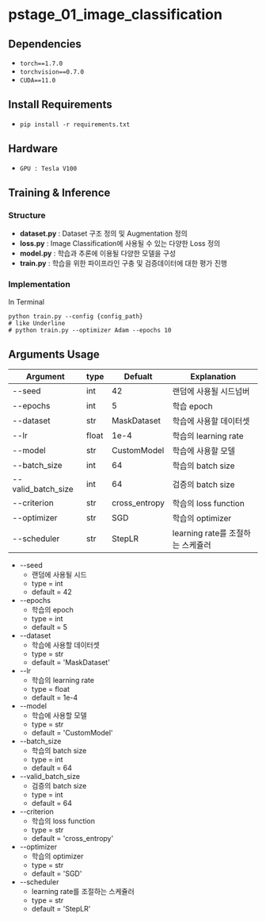 # pstage_01_image_classification
 
## Dependencies
- `torch==1.7.0`
- `torchvision==0.7.0`                                                              
- `CUDA==11.0`
## Install Requirements
- `pip install -r requirements.txt`
## Hardware
- `GPU : Tesla V100`

## Training & Inference
### Structure
- **dataset.py** : Dataset 구조 정의 및 Augmentation 정의
- **loss.py** : Image Classification에 사용될 수 있는 다양한 Loss 정의
- **model.py** : 학습과 추론에 이용될 다양한 모델을 구성
- **train.py** : 학습을 위한 파이프라인 구충 및 검증데이터에 대한 평가 진행

### Implementation
In Terminal
```
python train.py --config {config_path}
# like Underline
# python train.py --optimizer Adam --epochs 10
```

## Arguments Usage
|Argument|type|Defualt|Explanation|
|---|---|---|---|
|--seed|int|42|랜덤에 사용될 시드넘버|
|--epochs|int|5|학습 epoch|
|--dataset|str|MaskDataset|학습에 사용할 데이터셋|
|--lr|float|1e-4|학습의 learning rate|
|--model|str|CustomModel|학습에 사용할 모델|
|--batch_size|int|64|학습의 batch size|
|--valid_batch_size|int|64|검증의 batch size|
|--criterion|str|cross_entropy|학습의 loss function|
|--optimizer|str|SGD|학습의 optimizer|
|--scheduler|str|StepLR|learning rate를 조절하는 스케쥴러|
- --seed
  - 랜덤에 사용될 시드
  - type = int
  - default = 42
- --epochs
  - 학습의 epoch
  - type = int
  - default = 5
- --dataset
  - 학습에 사용할 데이터셋
  - type = str
  - default = 'MaskDataset'
- --lr
  - 학습의 learning rate
  - type = float
  - default = 1e-4
- --model
  - 학습에 사용할 모델
  - type = str
  - default = 'CustomModel'
- --batch_size
  - 학습의 batch size
  - type = int
  - default = 64
- --valid_batch_size
  - 검증의 batch size
  - type = int
  - default = 64
- --criterion
  - 학습의 loss function
  - type = str
  - default = 'cross_entropy'
- --optimizer
  - 학습의 optimizer
  - type = str
  - default = 'SGD'
- --scheduler
  - learning rate를 조절하는 스케쥴러
  - type = str
  - default = 'StepLR'
